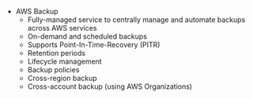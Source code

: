 - AWS Backup
	- Fully-managed service to centrally manage and automate backups across AWS services
	- On-demand and scheduled backups
	- Supports Point-In-Time-Recovery (PITR)
	- Retention periods
	- Lifecycle management
	- Backup policies
	- Cross-region backup
	- Cross-account backup (using AWS Organizations)